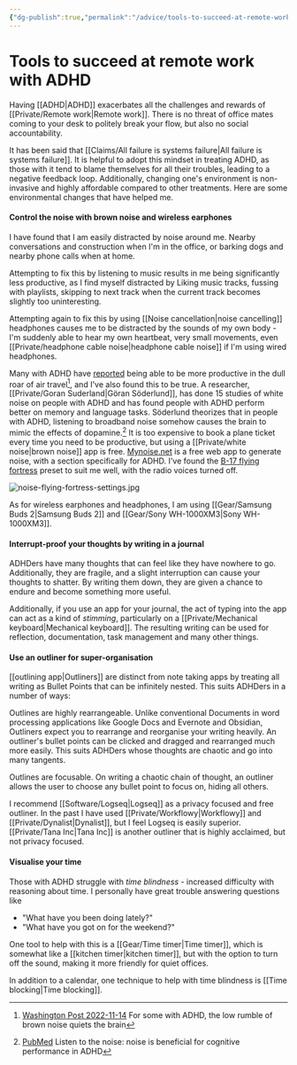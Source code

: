 ```yaml
---
{"dg-publish":true,"permalink":"/advice/tools-to-succeed-at-remote-work-with-adhd/","tags":["advice"]}
---
```


# Tools to succeed at remote work with ADHD  

Having [[ADHD\|ADHD]] exacerbates all the challenges and rewards of [[Private/Remote work\|Remote work]]. There is no threat of office mates coming to your desk to politely break your flow, but also no social accountability.

It has been said that [[Claims/All failure is systems failure\|All failure is systems failure]]. It is helpful to adopt this mindset in treating ADHD, as those with it tend to blame themselves for all their troubles, leading to a negative feedback loop. Additionally, changing one's environment is non-invasive and highly affordable compared to other treatments. Here are some environmental changes that have helped me.

#### Control the noise with brown noise and wireless earphones

I have found that I am easily distracted by noise around me. Nearby conversations and construction when I'm in the office, or barking dogs and nearby phone calls when at home.

Attempting to fix this by listening to music results in me being significantly less productive, as I find myself distracted by Liking music tracks, fussing with playlists, skipping to next track when the current track becomes slightly too uninteresting.

Attempting again to fix this by using [[Noise cancellation\|noise cancelling]] headphones causes me to be distracted by the sounds of my own body - I'm suddenly able to hear my own heartbeat, very small movements, even [[Private/headphone cable noise\|headphone cable noise]] if I'm using wired headphones. 

Many with ADHD have [reported](https://twitter.com/hiangelali/status/1574328682751356928) being able to be more productive in the dull roar of air travel[^1], and I've also found this to be true. A researcher, [[Private/Goran Suderland\|Göran Söderlund]], has done 15 studies of white noise on people with ADHD and has found people with ADHD perform better on memory and language tasks. Söderlund theorizes that in people with ADHD, listening to broadband noise somehow causes the brain to mimic the effects of dopamine.[^2] It is too expensive to book a plane ticket every time you need to be productive, but using a [[Private/white noise\|brown noise]]  app is free. [Mynoise.net](https://mynoise.net/) is a free web app to generate noise, with a section specifically for ADHD. I've found the [B-17 flying fortress](https://mynoise.net/NoiseMachines/propellerNoiseGenerator.php?l=46504750000046000037&title=Flying%20Fortress) preset to suit me well, with the radio voices turned off.

![noise-flying-fortress-settings.jpg](/img/user/Embeds/noise-flying-fortress-settings.jpg)

As for wireless earphones and headphones, I am using [[Gear/Samsung Buds 2\|Samsung Buds 2]] and [[Gear/Sony WH-1000XM3\|Sony WH-1000XM3]].

#### Interrupt-proof your thoughts by writing in a journal

ADHDers have many thoughts that can feel like they have nowhere to go. Additionally, they are fragile, and a slight interruption can cause your thoughts to shatter. By writing them down, they are given a chance to endure and become something more useful.

Additionally, if you use an app for your journal, the act of typing into the app can act as a kind of *stimming*, particularly on a [[Private/Mechanical keyboard\|Mechanical keyboard]]. The resulting writing can be used for reflection, documentation, task management and many other things.

#### Use an outliner for super-organisation

[[outlining app\|Outliners]] are distinct from note taking apps by treating all writing as Bullet Points that can be infinitely nested. This suits ADHDers in a number of ways:

Outlines are highly rearrangeable. Unlike conventional Documents in word processing applications like Google Docs and Evernote and Obsidian, Outliners expect you to rearrange and reorganise your writing heavily. An outliner's bullet points can be clicked and dragged and rearranged much more easily. This suits ADHDers whose thoughts are chaotic and go into many tangents.

Outlines are focusable. On writing a chaotic chain of thought, an outliner allows the user to choose any bullet point to focus on, hiding all others.

I recommend [[Software/Logseq\|Logseq]] as a privacy focused and free outliner. In the past I have used [[Private/Workflowy\|Workflowy]] and [[Private/Dynalist\|Dynalist]], but I feel Logseq is easily superior. [[Private/Tana Inc\|Tana Inc]] is another outliner that is highly acclaimed, but not privacy focused.

#### Visualise your time

Those with ADHD struggle with *time blindness* - increased difficulty with reasoning about time. I personally have great trouble answering questions like

- "What have you been doing lately?" 
- "What have you got on for the weekend?"

One tool to help with this is a [[Gear/Time timer\|Time timer]], which is somewhat like a [[kitchen timer\|kitchen timer]], but with the option to turn off the sound, making it more friendly for quiet offices.

In addition to a calendar, one technique to help with time blindness is [[Time blocking\|Time blocking]].

[^1]: [Washington Post 2022-11-14](https://www.washingtonpost.com/wellness/2022/11/14/brown-noise-adhd-focus/) For some with ADHD, the low rumble of brown noise quiets the brain
[^2]: [PubMed](https://pubmed.ncbi.nlm.nih.gov/17683456/) Listen to the noise: noise is beneficial for cognitive performance in ADHD 